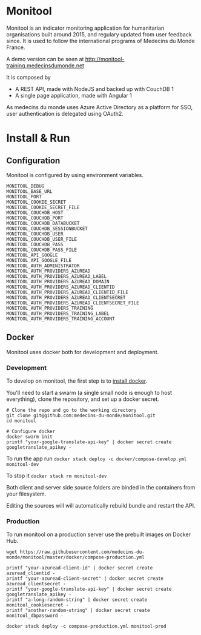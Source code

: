 # Monitool

Monitool is an indicator monitoring application for humanitarian organisations built around 2015, and regulary updated from user feedback since.
It is used to follow the international programs of Medecins du Monde France.

A demo version can be seen at http://monitool-training.medecinsdumonde.net

It is composed by
- A REST API, made with NodeJS and backed up with CouchDB 1
- A single page application, made with Angular 1

As medecins du monde uses Azure Active Directory as a platform for SSO, user authentication is delegated using OAuth2.

# Install & Run

## Configuration

Monitool is configured by using environment variables.

	MONITOOL_DEBUG
	MONITOOL_BASE_URL
	MONITOOL_PORT
	MONITOOL_COOKIE_SECRET
	MONITOOL_COOKIE_SECRET_FILE
	MONITOOL_COUCHDB_HOST
	MONITOOL_COUCHDB_PORT
	MONITOOL_COUCHDB_DATABUCKET
	MONITOOL_COUCHDB_SESSIONBUCKET
	MONITOOL_COUCHDB_USER
	MONITOOL_COUCHDB_USER_FILE
	MONITOOL_COUCHDB_PASS
	MONITOOL_COUCHDB_PASS_FILE
	MONITOOL_API_GOOGLE
	MONITOOL_API_GOOGLE_FILE
	MONITOOL_AUTH_ADMINISTRATOR
	MONITOOL_AUTH_PROVIDERS_AZUREAD
	MONITOOL_AUTH_PROVIDERS_AZUREAD_LABEL
	MONITOOL_AUTH_PROVIDERS_AZUREAD_DOMAIN
	MONITOOL_AUTH_PROVIDERS_AZUREAD_CLIENTID
	MONITOOL_AUTH_PROVIDERS_AZUREAD_CLIENTID_FILE
	MONITOOL_AUTH_PROVIDERS_AZUREAD_CLIENTSECRET
	MONITOOL_AUTH_PROVIDERS_AZUREAD_CLIENTSECRET_FILE
	MONITOOL_AUTH_PROVIDERS_TRAINING
	MONITOOL_AUTH_PROVIDERS_TRAINING_LABEL
	MONITOOL_AUTH_PROVIDERS_TRAINING_ACCOUNT

## Docker

Monitool uses docker both for development and deployment.

### Development

To develop on monitool, the first step is to [install docker](https://docs.docker.com/install/).

You'll need to start a swarm (a single small node is enough to host everything), clone the repository, and set up a docker secret.

	# Clone the repo and go to the working directory
	git clone git@github.com:medecins-du-monde/monitool.git
	cd monitool

	# Configure docker
	docker swarm init
	printf "your-google-translate-api-key" | docker secret create googletranslate_apikey -

To run the app run `docker stack deploy -c docker/compose-develop.yml monitool-dev`

To stop it `docker stack rm monitool-dev`

Both client and server side source folders are binded in the containers from your filesystem.

Editing the sources will will automatically rebuild bundle and restart the API.

### Production

To run monitool on a production server use the prebuilt images on Docker Hub.

	wget https://raw.githubusercontent.com/medecins-du-monde/monitool/master/docker/compose-production.yml

	printf "your-azuread-client-id" | docker secret create azuread_clientid -
	printf "your-azuread-client-secret" | docker secret create azuread_clientsecret -
	printf "your-google-translate-api-key" | docker secret create googletranslate_apikey -
	printf "a-long-random-string" | docker secret create monitool_cookiesecret -
	printf "another-random-string" | docker secret create monitool_dbpassword -

	docker stack deploy -c compose-production.yml monitool-prod
